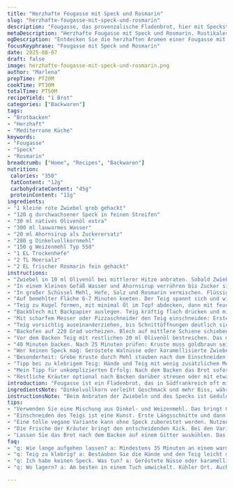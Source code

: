 ```yaml
---
title: "Herzhafte Fougasse mit Speck und Rosmarin"
slug: "herzhafte-fougasse-mit-speck-und-rosmarin"
description: "Fougasse, das provenzalische Fladenbrot, hier mit Speckstückchen und frischem Rosmarin. Die Variante arbeitet mit einer leicht erweiterten Gehzeit und geänderten Gewürzen für intensiveren Geschmack. Der Teig ist weich, klebrigfast, doch dank knuspriger Kruste und duftender Kräuter bleibt nichts trocken. Zwiebeln und Speck werden erst goldbraun gebraten, dann vorsichtig in den Teig eingearbeitet. Die Kruste gibt durch Einschneiden eine optisch attraktive Blattform, die typisch für Fougasse ist. Diese Version benutzt eine Mischung aus Weizen- und Dinkelmehl sowie einen Hauch mehr Flüssigkeit. Frische Kräuter ersetzen traditionellen Thymian, bringen würzige Noten. So gelingt ein rustikales Brot mit kräftiger, ausgeprägter Textur und gutem Aroma."
metaDescription: "Herzhafte Fougasse mit Speck und Rosmarin. Rustikales Brot, das duftet und köstlich schmeckt. Knusprige Kruste trifft auf aromatischen Teig."
ogDescription: "Entdecken Sie die herzhaften Aromen einer Fougasse mit Speck und frischem Rosmarin. Perfekt für jedes Festmahl."
focusKeyphrase: "Fougasse mit Speck und Rosmarin"
date: 2025-08-07
draft: false
image: herzhafte-fougasse-mit-speck-und-rosmarin.png
author: "Marlena"
prepTime: PT20M
cookTime: PT30M
totalTime: PT50M
recipeYield: "1 Brot"
categories: ["Backwaren"]
tags:
- "Brotbacken"
- "Herzhaft"
- "Mediterrane Küche"
keywords:
- "Fougasse"
- "Speck"
- "Rosmarin"
breadcrumb: ["Home", "Recipes", "Backwaren"]
nutrition: 
 calories: "350"
 fatContent: "12g"
 carbohydrateContent: "45g"
 proteinContent: "11g"
ingredients:
- "1 kleine rote Zwiebel grob gehackt"
- "120 g durchwachsener Speck in feinen Streifen"
- "30 ml natives Olivenöl extra"
- "300 ml lauwarmes Wasser"
- "20 ml Ahornsirup als Zuckerersatz"
- "280 g Dinkelvollkornmehl"
- "150 g Weizenmehl Typ 550"
- "1 EL Trockenhefe"
- "2 TL Meersalz"
- "2 EL frischer Rosmarin fein gehackt"
instructions:
- "Zwiebel in 10 ml Olivenöl bei mittlerer Hitze anbraten. Sobald Zwiebeln weich sind und anfangen zu karamellisieren, Speck zugeben. Braten bis Speck knusprig, fast glasige Zwiebeln. Überschüssiges Fett abgießen, Mischung beiseitestellen, leicht abkühlen lassen."
- "In einem kleinen Gefäß Wasser und Ahornsirup verrühren bis Zucker sich auflöst. Falls Wasser zu heiß, Hefe stirbt ab und Teig geht nicht auf, daher unbedingt angenehm lauwarm."
- "In großer Schüssel Mehl, Hefe, Salz und Rosmarin vermischen. Flüssigkeit langsam einrühren und mit Holzlöffel grob vermengen. Teig soll feucht und klebrig bleiben, nicht zu viel Mehl nachgeben sonst wird Fougasse zäh."
- "Auf bemehlter Fläche 6-7 Minuten kneten. Der Teig spannt sich und wird elastisch. Dann die Speck-Zwiebel-Mischung vorsichtig einkneten. Nicht zu viel, sonst geht das Brot nicht mehr gut auf."
- "Teig zu Kugel formen, mit minimal Öl im Topf abdecken, dann mit feuchtem Küchentuch bedecken. An warmem Ort mindestens 35 Minuten ruhen lassen. Erkennbar wenn er sichtbar an Volumen gewinnt und Luftblasen entstehen."
- "Backblech mit Backpapier auslegen. Teig kräftig flach drücken und mit bemehlten Händen oval ausziehen ca. 30 auf 20 cm."
- "Mit scharfem Messer oder Pizzaschneider den Teig einschneiden: Erste Längsschnitt der Länge nach, ca. 2 cm von beiden Enden Abstand halten. Auf jeder Seite 5 kleine parallele Schnitte, um Blattform zu imitieren. Das braucht anfangs Übung, keine Angst vor asymmetrischen Schnitten."
- "Teig vorsichtig auseinanderziehen, bis Schnittöffnungen deutlich sichtbar sind und Breite ca. 36 x 25 cm erreicht. Auf dem Backblech locker stillhalten. Noch 45 Minuten ohne Abdeckung gehen lassen. Wird deutlich voluminöser, beginnt Aroma zu entwickeln."
- "Backofen auf 220 Grad vorheizen. Blech auf mittlere Schiene schieben."
- "Vor dem Backen Teig mit restlichen 20 ml Olivenöl bestreichen. Das macht Kruste glänzend und verhindert zu schnelle Austrocknung."
- "40 Minuten backen. Nach 25 Minuten prüfen: Kruste muss goldbraun sein, unten klopfen – hohl klingt gut, dann fertig."
- "Wer keinen Speck mag: Geröstete Walnüsse oder karamellisierte Zwiebeln ohne Speck funktionieren statt Speck. Für veganen Twist veganes Öl verwenden, eventuell Knoblauch und Rosmarin intensiver."
- "Besonderheit: Grobe Kruste durch Mehl stauben nach dem Einschneiden. Das verhindert verschmelzen der Schnitte und gibt rustikale Optik."
- "Tipp bei zu klebrigem Teig: Hände und Teig mit wenig zusätzlichem Mehl bestäuben, nicht zu viel sonst verliert Leichtigkeit."
- "Mein Tipp für unkomplizierten Erfolg: Nach dem Backen das Brot sofort auf Gitter legen, Feuchtigkeit entweichen lassen."
- "Restliche Kräuter optional nach Backen darüber streuen oder mit etwas grobem Salz bestreuen."
introduction: "Fougasse ist ein Fladenbrot, das in Südfrankreich oft mit Olivenöl, Kräutern und kleinen Einlagen gebacken wird. Ich habe lange experimentiert, um den Teig perfekt locker und gleichzeitig aromatisch zu machen. Der Trick liegt darin, die richtigen Mehlsorten zu kombinieren und beim Kneten nicht zu zögern. Speck und Rosmarin ergeben eine rustikale Note. Die Gehzeit verlängert um 5 bis 10 Minuten sorgt für mehr Tiefe im Geschmack. Außerdem ersetze ich meistens Zucker durch Ahornsirup, um die Hefegärung etwas sanfter zu gestalten. Das Brot ist einfach zu formen, aber die Kunst liegt im Schneiden – diese Blattoptik will geübt sein. Mehrere Versuche haben gezeigt, dass zu viel Mehl meist nur das Ergebnis verschlechtert. Der Duft im Ofen ist betörend: Röstaromen und Kräuter mischen sich. Wer das schon einmal probiert hat, erkennt sofort das Mundgefühl zwischen knuspriger Kruste und weicher Krume."
ingredientsNote: "Dinkelvollkorn verleiht Geschmack und mehr Biss, während das helle Weizenmehl für Luftigkeit sorgt. Ahornsirup ist die mildere Alternative zum weißen Zucker, gibt aber auch Süße und fördert die Hefetätigkeit. Speck streiche ich dünn und brate ihn nicht zu dunkel, damit die Fette das Brot nicht zu fettig machen. Rosmarin taucht den Fladen in einen frischen, mediterranen Duft. Olivenöl extra vergine verwende ich zum Braten und für die Oberfläche, das sorgt für Glanz und knusprige Textur. Geröstete Nüsse oder sogar klein gewürfelte getrocknete Tomaten kommen als Alternative in meinen Vorräten vor, um die Fougasse zu variieren. Generell sollte die Flüssigkeitsmenge im Teig immer angepasst werden, je nach Mehlsorte und Luftfeuchtigkeit. Salz nie direkt auf die Hefe streuen, sonst schadet das der Wirkung. Trockenhefe oder frische Hefe funktionieren, Hauptsache die Temperatur stimmt."
instructionsNote: "Beim Anbraten der Zwiebeln und des Specks ist Geduld wichtig. Zu starker Rauch oder zu viel Hitze killt Aromen. Sobald die Mischung gebräunt und aromatisch riecht, sofort mit dem Öl absetzen und abkühlen lassen – sonst beeinflusst es die Hefegärung negativ. Beim Mischen des Teigs immer zuerst die trockenen Zutaten vermengen, dann Flüssigkeit zugeben, so bildet sich leichter eine homogene Masse. Die Teigkugel sollte sich beim Kneten weich, aber nicht klebrig anfühlen. Zu viel Mehl macht Brot trocken. Nach dem Kneten unbedingt die Füllung vorsichtig einarbeiten, sonst reisst der Teig beim Aufgehen. Die Formgebung ist Kunst, hier hilft Pizzaschneider oder scharfes Messer am besten. Das Backen bei hoher Temperatur gibt die knusprige Kruste, die Backzeit variiert – am besten auf Farbe und hölzernen Klopftest verlassen. Bei zu dunkel werdender Kruste Ofen kurz herunterregeln. Frisches Brot mindestens 10 Minuten auf Gitter auskühlen lassen, sonst wird es innen feucht oder kompakt."
tips:
- "Verwenden Sie eine Mischung aus Dinkel- und Weizenmehl. Das bringt Geschmack. Dinkel macht's herzhaft, Weizen sorgt für Luftigkeit. Feine Balance. Achten Sie darauf, nicht zu viel Wasser hinzuzufügen. Die Konsistenz ist entscheidend. Wenn der Teig zu klebrig ist, bestäuben Sie ihn leicht mit Mehl. Aber nicht übertreiben. Nach einigen Versuchen wissen Sie, wie viel gut ist."
- "Einschneiden des Teigs ist eine Kunst. Erste Längsschnitte und dann die parallelen Schnitte. Übung macht den Meister. Wenn die Schnitte asymmetrisch sind, ist das keine Katastrophe. Der Ofen gibt die besten Rückmeldungen. Hören Sie auf das Geräusch beim Klopfen. Es sollte hohl klingen. Warten Sie die richtige Zeit ab, um die goldbraune Kruste zu erreichen."
- "Eine tolle vegane Variante kann ohne Speck zubereitet werden. Nutzen Sie dann geröstete Walnüsse oder karamellisierte Zwiebeln. Das bringt ebenfalls Tiefe ins Aroma. Knoblauch und Rosmarin können auch intensiver hinzugefügt werden. Probieren Sie verschiedene Kombinationen. Es ist spannend, mit Zutaten zu experimentieren. Jeder Versuch kann eine neue Entdeckung sein."
- "Die Frische der Kräuter bringt den entscheidenden Kick. Bei den Varianten, die ich probiert habe, war der frische Rosmarin immer ein Muss. Trockene Kräuter sind nicht gleichwertig. Das Aroma ist ganz anders. Auch das Olivenöl spielt eine Rolle. Hochwertiges Öl sorgt für ein besseres Ergebnis. Ein kleiner Tipp: Geben Sie beim Anbraten der Zwiebeln und des Specks nicht zu viel Hitze - das Aroma sollte nicht verbrennen."
- "Lassen Sie das Brot nach dem Backen auf einem Gitter auskühlen. Das ist wichtig. Es entweicht die Feuchtigkeit. Ansonsten wird das Innere des Brotes feucht und kompakt. Ein weiterer Tipp: Brechen Sie die Ruhezeit nicht ab. Wenn der Teig aufgeht, werden die Luftblasen sichtbar. Diese sind entscheidend für die Textur. Das Brot braucht Zeit und Geduld, um richtig zu fermentieren."
faq:
- "q: Wie lange aufgehen lassen? a: Mindestens 35 Minuten an einem warmen Ort. Sichtbar an Volumen und Blasen im Teig. Geduld ist der Schlüssel."
- "q: Teig zu klebrig? a: Bestäuben Sie die Hände und den Teig leicht mit Mehl. Aber nicht übertreiben. Sonst wird das Brot zäh. Testen Sie die Konsistenz während des Knetens."
- "q: Ich habe keinen Speck. Was tun? a: Geröstete Nüsse oder karamellisierte Zwiebeln. Knoblauch und mehr Rosmarin geben auch Würze. Spielraum für Varianten."
- "q: Wo lagern? a: Am besten in einem Tuch umwickelt. Kühler Ort. Auch im Brotkasten möglich. Aber nie im Plastik, das macht das Brot feucht. Alternativ im Gefrierfach für spätere Genüsse."

---
```


